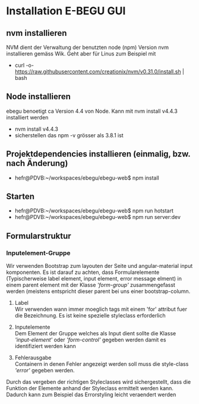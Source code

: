 # Installation E-BEGU GUI

## nvm installieren
NVM dient der Verwaltung der benutzten node (npm) Version
 nvm installieren gemäss Wik. Geht aber für Linus zum Beispiel mit
- curl -o- https://raw.githubusercontent.com/creationix/nvm/v0.31.0/install.sh | bash

## Node installieren
ebegu benoetigt ca Version 4.4 von Node. Kann mit nvm install v4.4.3 installiert werden
 - nvm install v4.4.3
 - sicherstellen das npm -v grösser als 3.8.1 ist
 
 
## Projektdependencies installieren (einmalig, bzw. nach Änderung)
- hefr@PDVB:~/workspaces/ebegu/ebegu-web$ npm install

## Starten
- hefr@PDVB:~/workspaces/ebegu/ebegu-web$ npm run hotstart
- hefr@PDVB:~/workspaces/ebegu/ebegu-web$ npm run server:dev


## Formularstruktur
### Inputelement-Gruppe
Wir verwenden Bootstrap zum layouten der Seite und angular-material input komponenten. Es ist darauf zu achten, dass 
Formularelemente (Typischerweise label element, input element, error message elment) in einem parent element mit der 
Klasse *'form-group'* zusammengefasst werden (meistens entspricht dieser parent bei uns einer bootstrap-column.

1. Label  
 Wir verwenden wann immer moeglich <label> tags mit einem 'for' attribut fuer die Bezeichnung. Es ist keine spezielle styleclass erforderlich 
2. Inputelemente  
 Dem Element der Gruppe welches als Input dient sollte die Klasse *'input-element'* oder *'form-control'* gegeben werden damit es identifiziert werden kann

3. Fehlerausgabe  
 Containern in denen  Fehler angezeigt werden soll muss die style-class *'error'* gegeben werden.

Durch das vergeben der richtigen Styleclasses wird sichergestellt, dass die Funktion der Elemente anhand der Styleclass
ermittelt werden kann. Dadurch kann zum Beispiel das Errorstyling leicht veraendert werden